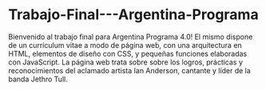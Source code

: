 # Trabajo-Final---Argentina-Programa
Bienvenido al trabajo final para Argentina Programa 4.0!
El mismo dispone de un currículum vitae a modo de página web, con una arquitectura en HTML, elementos de diseño con CSS, y pequeñas funciones elaboradas con JavaScript.
La página web trata sobre sobre los logros, prácticas y reconocimientos del aclamado artista Ian Anderson, cantante y líder de la banda Jethro Tull.
